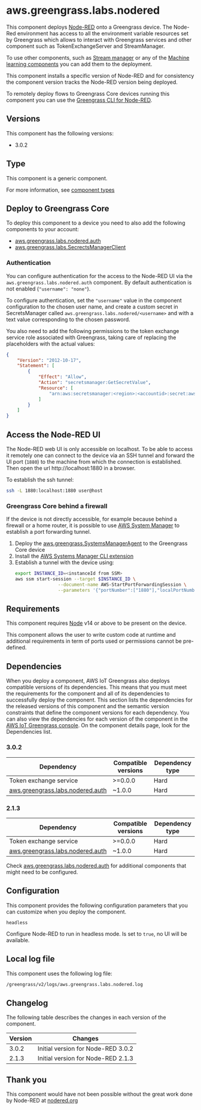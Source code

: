# aws.greengrass.labs.nodered

This component deploys [Node-RED](https://nodered.org/) onto a Greengrass device. The Node-Red environment has access to all the environment variable resources set by Greengrass which allows to interact with Greengrass services and other component such as TokenExchangeServer and StreamManager.

To use other components, such as [Stream manager](https://docs.aws.amazon.com/greengrass/v2/developerguide/stream-manager-component.html) or any of the [Machine learning components](https://docs.aws.amazon.com/greengrass/v2/developerguide/machine-learning-components.html) you can add them to the deployment. 

This component installs a specific version of Node-RED and for consistency the component version tracks the Node-RED version being deployed.

To remotely deploy flows to Greengrass Core devices running this component you can use the [Greengrass CLI for Node-RED](https://github.com/awslabs/aws-greengrass-labs-node-red-app-cli).

## Versions
This component has the following versions:

* 3.0.2

## Type

This component is a generic component.

For more information, see [component types](https://docs.aws.amazon.com/greengrass/v2/developerguide/manage-components.html#component-types)

## Deploy to Greengrass Core

To deploy this component to a device you need to also add the following components to your account:
- [aws.greengrass.labs.nodered.auth](https://github.com/awslabs/aws-greengrass-labs-nodered-auth)
- [aws.greengrass.labs.SecrectsManagerClient](https://github.com/awslabs/aws-greengrass-labs-SecretsManagerClient)


### Authentication
You can configure authentication for the access to the Node-RED UI via the `aws.greengrass.labs.nodered.auth` component. By default authentication is not enabled (`"username": "none"`). 

To configure authentication, set the `"username"` value in the component configuration to the chosen user name, and create a custom secret in SecretsManager called `aws.greengrass.labs.nodered/<username>` and with a text value corresponding to the chosen password.

You also need to add the following permissions to the token exchange service role associated with Greengrass, taking care of replacing the placeholders with the actual values:

```json
{
    "Version": "2012-10-17",
    "Statement": [
        {
            "Effect": "Allow",
            "Action": "secretsmanager:GetSecretValue",
            "Resource": [
                "arn:aws:secretsmanager:<region>:<accountid>:secret:aws.greengrass.labs.nodered/<secretid>"
            ]
        }
    ]
}
```

## Access the Node-RED UI

The Node-RED web UI is only accessible on localhost. To be able to access it remotely one can connect to the device via an SSH tunnel and forward the UI port (`1880`) to the machine from which the connection is established. Then open the url http://localhost:1880 in a browser.

To establish the ssh tunnel:

```bash
ssh -L 1880:localhost:1880 user@host
```

### Greengrass Core behind a firewall

If the device is not directly accessible, for example because behind a firewall or a home router, it is possible to use [AWS System Manager](https://docs.aws.amazon.com/systems-manager/latest/userguide/systems-manager-instances-and-nodes.html) to establish a port forwarding tunnel. 

1. Deploy the [aws.greengrass.SystemsManagerAgent](https://console.aws.amazon.com/iot/home#/greengrass/v2/components/public/aws.greengrass.SystemsManagerAgent) to the Greengrass Core device
2. Install the [AWS Systems Manager CLI extension](https://docs.aws.amazon.com/systems-manager/latest/userguide/session-manager-working-with-install-plugin.html)
3. Establish a tunnel with the device using:
    ```bash
    export INSTANCE_ID=<instanceId from SSM>
    aws ssm start-session --target $INSTANCE_ID \
                    --document-name AWS-StartPortForwardingSession \
                    --parameters '{"portNumber":["1880"],"localPortNumber":["1880"]}'
    ```



## Requirements

This component requires [Node](https://nodejs.org/en/) v14 or above to be present on the device. 

This component allows the user to write custom code at runtime and additional requirements in term of ports used or permissions cannot be pre-defined.

## Dependencies

When you deploy a component, AWS IoT Greengrass also deploys compatible versions of its dependencies. This means that you must meet the requirements for the component and all of its dependencies to successfully deploy the component. This section lists the dependencies for the released versions of this component and the semantic version constraints that define the component versions for each dependency. You can also view the dependencies for each version of the component in the [AWS IoT Greengrass console](https://console.aws.amazon.com/greengrass). On the component details page, look for the Dependencies list.

### 3.0.2

| Dependency | Compatible versions | Dependency type |
|---|---|---|
| Token exchange service | >=0.0.0 | Hard |
| [aws.greengrass.labs.nodered.auth](https://github.com/awslabs/aws-greengrass-labs-nodered-auth) | ~1.0.0 | Hard |

### 2.1.3

| Dependency | Compatible versions | Dependency type |
|---|---|---|
| Token exchange service | >=0.0.0 | Hard |
| [aws.greengrass.labs.nodered.auth](https://github.com/awslabs/aws-greengrass-labs-nodered-auth) | ~1.0.0 | Hard |

Check [aws.greengrass.labs.nodered.auth](https://github.com/awslabs/aws-greengrass-labs-nodered-auth) for additional components that might need to be configured.

## Configuration

This component provides the following configuration parameters that you can customize when you deploy the component.

`headless`

Configure Node-RED to run in headless mode. Is set to `true`, no UI will be available.


## Local log file

This component uses the following log file:

```bash
/greengrass/v2/logs/aws.greengrass.labs.nodered.log
```


## Changelog

The following table describes the changes in each version of the component.

| Version | Changes |
|---|---|
| 3.0.2 | Initial version for Node-RED 3.0.2 |
| 2.1.3 | Initial version for Node-RED 2.1.3 |


## Thank you

This component would have not been possible without the great work done by Node-RED at [nodered.org](https://nodered.org/)